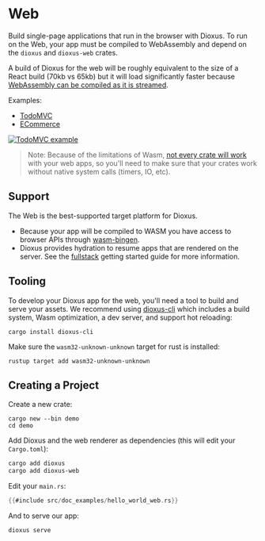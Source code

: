 # Web

Build single-page applications that run in the browser with Dioxus. To run on the Web, your app must be compiled to WebAssembly and depend on the `dioxus` and `dioxus-web` crates.

A build of Dioxus for the web will be roughly equivalent to the size of a React build (70kb vs 65kb) but it will load significantly faster because [WebAssembly can be compiled as it is streamed](https://hacks.mozilla.org/2018/01/making-webassembly-even-faster-firefoxs-new-streaming-and-tiering-compiler/).

Examples:

- [TodoMVC](https://github.com/DioxusLabs/example-projects/tree/master/todomvc)
- [ECommerce](https://github.com/DioxusLabs/example-projects/tree/master/ecommerce-site)

[![TodoMVC example](https://github.com/DioxusLabs/example-projects/raw/master/todomvc/example.png)](https://github.com/DioxusLabs/example-projects/blob/master/todomvc)

> Note: Because of the limitations of Wasm, [not every crate will work](https://rustwasm.github.io/docs/book/reference/which-crates-work-with-wasm.html) with your web apps, so you'll need to make sure that your crates work without native system calls (timers, IO, etc).

## Support

The Web is the best-supported target platform for Dioxus.

- Because your app will be compiled to WASM you have access to browser APIs through [wasm-bingen](https://rustwasm.github.io/docs/wasm-bindgen/introduction.html).
- Dioxus provides hydration to resume apps that are rendered on the server. See the [fullstack](fullstack.md) getting started guide for more information.

## Tooling

To develop your Dioxus app for the web, you'll need a tool to build and serve your assets. We recommend using [dioxus-cli](https://github.com/DioxusLabs/cli) which includes a build system, Wasm optimization, a dev server, and support hot reloading:

```shell
cargo install dioxus-cli
```

Make sure the `wasm32-unknown-unknown` target for rust is installed:

```shell
rustup target add wasm32-unknown-unknown
```

## Creating a Project

Create a new crate:

```shell
cargo new --bin demo
cd demo
```

Add Dioxus and the web renderer as dependencies (this will edit your `Cargo.toml`):

```bash
cargo add dioxus
cargo add dioxus-web
```

Edit your `main.rs`:

```rust
{{#include src/doc_examples/hello_world_web.rs}}
```

And to serve our app:

```bash
dioxus serve
```

